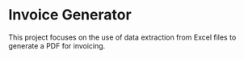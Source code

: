 # Invoice Generator
This project focuses on the use of data extraction from Excel files to generate a PDF for invoicing.